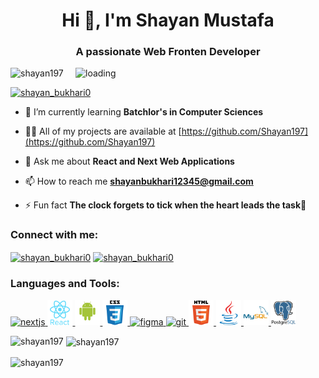 <h1 align="center">Hi 👋, I'm Shayan Mustafa</h1>
<h3 align="center">A passionate Web Fronten Developer</h3>
<img align="right" width="400px" src="https://cdn.dribbble.com/users/1162077/screenshots/3848914/programmer.gif" alt="loading">
<p align="left"> <img src="https://komarev.com/ghpvc/?username=shayan197&label=Profile%20views&color=0e75b6&style=flat" alt="shayan197" /> </p>

<p align="left"> <a href="https://twitter.com/shayan_bukhari0" target="blank"><img src="https://img.shields.io/twitter/follow/shayan_bukhari0?logo=twitter&style=for-the-badge" alt="shayan_bukhari0" /></a> </p>

- 🌱 I’m currently learning **Batchlor's in Computer Sciences**

- 👨‍💻 All of my projects are available at [https://github.com/Shayan197](https://github.com/Shayan197)

- 💬 Ask me about **React and Next Web Applications**

- 📫 How to reach me **shayanbukhari12345@gmail.com**

- ⚡ Fun fact **The clock forgets to tick when the heart leads the task🤗**

<h3 align="left">Connect with me:</h3>
<p align="left">
<a href="https://twitter.com/shayan_bukhari0" target="blank"><img align="center" src="https://raw.githubusercontent.com/rahuldkjain/github-profile-readme-generator/master/src/images/icons/Social/twitter.svg" alt="shayan_bukhari0" height="30" width="40" /></a>
<a href="https://instagram.com/shayan_bukhari0" target="blank"><img align="center" src="https://raw.githubusercontent.com/rahuldkjain/github-profile-readme-generator/master/src/images/icons/Social/instagram.svg" alt="shayan_bukhari0" height="30" width="40" /></a>
</p>

<h3 align="left">Languages and Tools:</h3>
<p align="left"><a href="https://nextjs.org/" target="_blank" rel="noreferrer"> <img src="https://cdn.worldvectorlogo.com/logos/nextjs-2.svg" alt="nextjs" width="40" height="40"/> </a> <a href="https://reactjs.org/" target="_blank" rel="noreferrer"> <img src="https://raw.githubusercontent.com/devicons/devicon/master/icons/react/react-original-wordmark.svg" alt="react" width="40" height="40"/> </a> <a href="https://developer.android.com" target="_blank" rel="noreferrer"> <img src="https://raw.githubusercontent.com/devicons/devicon/master/icons/android/android-original-wordmark.svg" alt="android" width="40" height="40"/> </a> <a href="https://www.w3schools.com/css/" target="_blank" rel="noreferrer"> <img src="https://raw.githubusercontent.com/devicons/devicon/master/icons/css3/css3-original-wordmark.svg" alt="css3" width="40" height="40"/> </a> <a href="https://www.figma.com/" target="_blank" rel="noreferrer"> <img src="https://www.vectorlogo.zone/logos/figma/figma-icon.svg" alt="figma" width="40" height="40"/> </a> <a href="https://git-scm.com/" target="_blank" rel="noreferrer"> <img src="https://www.vectorlogo.zone/logos/git-scm/git-scm-icon.svg" alt="git" width="40" height="40"/> </a> <a href="https://www.w3.org/html/" target="_blank" rel="noreferrer"> <img src="https://raw.githubusercontent.com/devicons/devicon/master/icons/html5/html5-original-wordmark.svg" alt="html5" width="40" height="40"/> </a> <a href="https://www.java.com" target="_blank" rel="noreferrer"> <img src="https://raw.githubusercontent.com/devicons/devicon/master/icons/java/java-original.svg" alt="java" width="40" height="40"/> </a> <a href="https://www.mysql.com/" target="_blank" rel="noreferrer"> <img src="https://raw.githubusercontent.com/devicons/devicon/master/icons/mysql/mysql-original-wordmark.svg" alt="mysql" width="40" height="40"/> </a> <a href="https://www.postgresql.org" target="_blank" rel="noreferrer"> <img src="https://raw.githubusercontent.com/devicons/devicon/master/icons/postgresql/postgresql-original-wordmark.svg" alt="postgresql" width="40" height="40"/> </a> </p>

<p><img align="left" src="https://github-readme-stats.vercel.app/api/top-langs?username=shayan197&show_icons=true&locale=en&layout=compact" alt="shayan197" /></p>

<p>&nbsp;<img align="center" src="https://github-readme-stats.vercel.app/api?username=shayan197&show_icons=true&locale=en" alt="shayan197" /></p>

<p><img align="center" src="https://github-readme-streak-stats.herokuapp.com/?user=shayan197&" alt="shayan197" /></p>
